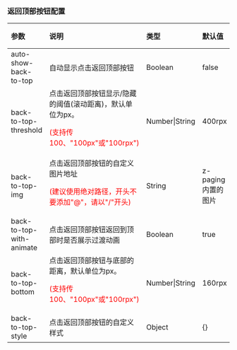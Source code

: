 ### 返回顶部按钮配置 <Badge text="1.5.1"/>

| 参数                     | 说明                                                         | 类型           | 默认值             | 可选值 |
| :----------------------- | :----------------------------------------------------------- | :------------- | :----------------- | :----- |
| auto-show-back-to-top    | 自动显示点击返回顶部按钮                                     | Boolean        | false              | true   |
| back-to-top-threshold    | 点击返回顶部按钮显示/隐藏的阈值(滚动距离)，默认单位为px。<p style="color:red;">(支持传100、"100px"或"100rpx")</p> | Number\|String | 400rpx             | -      |
| back-to-top-img          | 点击返回顶部按钮的自定义图片地址 <br><p style="color:red;">(建议使用绝对路径，开头不要添加"@"，请以"/"开头)</p>                            | String         | z-paging内置的图片 | -      |
| back-to-top-with-animate | 点击返回顶部按钮返回到顶部时是否展示过渡动画                 | Boolean        | true               | false  |
| back-to-top-bottom       | 点击返回顶部按钮与底部的距离，默认单位为px。<p style="color:red;">(支持传100、"100px"或"100rpx")</p> | Number\|String | 160rpx             | -      |
| back-to-top-style        | 点击返回顶部按钮的自定义样式                                 | Object         | {}                 | -      |